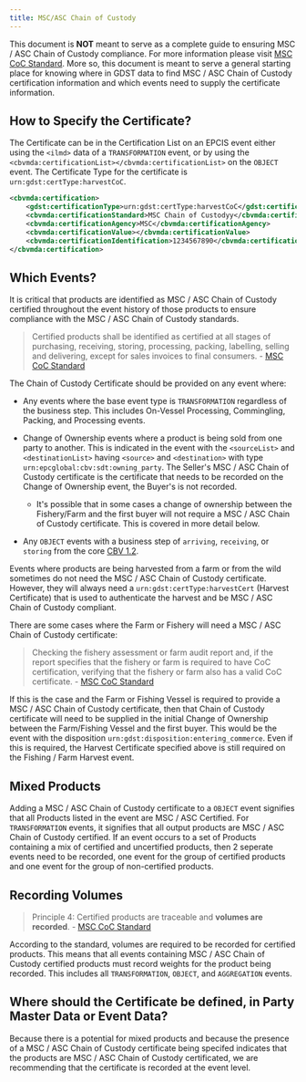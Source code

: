 ```yaml
---
title: MSC/ASC Chain of Custody
---
```


This document is **NOT** meant to serve as a complete guide to ensuring MSC / ASC Chain of Custody compliance. For more information please visit [MSC CoC Standard](https://www.msc.org/docs/default-source/default-document-library/for-business/program-documents/chain-of-custody-program-documents/msc-chain-of-custody-standard_default-version-v5-0.pdf?sfvrsn=b832b260_10). More so, this document is meant to serve a general starting place for knowing where in GDST data to find MSC / ASC Chain of Custody certification information and which events need to supply the certificate information.

## How to Specify the Certificate?
The Certificate can be in the Certification List on an EPCIS event either using the `<ilmd>` data of a `TRANSFORMATION` event, or by using the `<cbvmda:certificationList></cbvmda:certificationList>` on the `OBJECT` event. The Certificate Type for the certificate is `urn:gdst:certType:harvestCoC`.

```xml
<cbvmda:certification>
    <gdst:certificationType>urn:gdst:certType:harvestCoC</gdst:certificationType>
    <cbvmda:certificationStandard>MSC Chain of Custodyy</cbvmda:certificationStandard>
    <cbvmda:certificationAgency>MSC</cbvmda:certificationAgency>
    <cbvmda:certificationValue></cbvmda:certificationValue>
    <cbvmda:certificationIdentification>1234567890</cbvmda:certificationIdentification>
</cbvmda:certification>
```

## Which Events?

It is critical that products are identified as MSC / ASC Chain of Custody certified throughout the event history of those products to ensure compliance with the MSC / ASC Chain of Custody standards.

>Certified products shall be identified as certified at all stages of purchasing, receiving, storing, processing, packing, labelling, selling and delivering, except for sales invoices to final consumers. - [MSC CoC Standard](https://www.msc.org/docs/default-source/default-document-library/for-business/program-documents/chain-of-custody-program-documents/msc-chain-of-custody-standard_default-version-v5-0.pdf?sfvrsn=b832b260_10)

The Chain of Custody Certificate should be provided on any event where:

* Any events where the base event type is `TRANSFORMATION` regardless of the business step. This includes On-Vessel Processing, Commingling, Packing, and Processing events.

* Change of Ownership events where a product is being sold from one party to another. This is indicated in the event with the `<sourceList>` and `<destinationList>` having `<source>` and `<destination>` with type `urn:epcglobal:cbv:sdt:owning_party`. The Seller's MSC / ASC Chain of Custody certificate is the certificate that needs to be recorded on the Change of Ownership event, the Buyer's is not recorded.

    - It's possible that in some cases a change of ownership between the Fishery/Farm and the first buyer will not require a MSC / ASC Chain of Custody certificate. This is covered in more detail below.

* Any `OBJECT` events with a business step of `arriving`, `receiving`, or `storing` from the core [CBV 1.2](https://www.gs1.org/sites/default/files/docs/epc/CBV-Standard-1-2-2-r-2017-10-12.pdf).

Events where products are being harvested from a farm or from the wild sometimes do not need the MSC / ASC Chain of Custody certificate. However, they will always need a `urn:gdst:certType:harvestCert` (Harvest Certificate) that is used to authenticate the harvest and be MSC / ASC Chain of Custody compliant.

There are some cases where the Farm or Fishery will need a MSC / ASC Chain of Custody certificate:

> Checking the fishery assessment or farm audit report and, if the report specifies that the fishery or farm is required to have CoC certification, verifying that the fishery or farm also has a valid CoC certificate. - [MSC CoC Standard](https://www.msc.org/docs/default-source/default-document-library/for-business/program-documents/chain-of-custody-program-documents/msc-chain-of-custody-standard_default-version-v5-0.pdf?sfvrsn=b832b260_10)

If this is the case and the Farm or Fishing Vessel is required to provide a MSC / ASC Chain of Custody certificate, then that Chain of Custody certificate will need to be supplied in the initial Change of Ownership between the Farm/Fishing Vessel and the first buyer. This would be the event with the disposition `urn:gdst:disposition:entering_commerce`. Even if this is required, the Harvest Certificate specified above is still required on the Fishing / Farm Harvest event.

## Mixed Products
Adding a MSC / ASC Chain of Custody certificate to a `OBJECT` event signifies that all Products listed in the event are MSC / ASC Certified. For `TRANSFORMATION` events, it signifies that all output products are MSC / ASC Chain of Custody certified. If an event occurs to a set of Products containing a mix of certified and uncertified products, then 2 seperate events need to be recorded, one event for the group of certified products and one event for the group of non-certified products.

## Recording Volumes
> Principle 4: Certified products are traceable and **volumes are recorded**.  - [MSC CoC Standard](https://www.msc.org/docs/default-source/default-document-library/for-business/program-documents/chain-of-custody-program-documents/msc-chain-of-custody-standard_default-version-v5-0.pdf?sfvrsn=b832b260_10)

According to the standard, volumes are required to be recorded for certified products. This means that all events containing MSC / ASC Chain of Custody certified products must record weights for the product being recorded. This includes all `TRANSFORMATION`, `OBJECT`, and `AGGREGATION` events.

## Where should the Certificate be defined, in Party Master Data or Event Data?
Because there is a potential for mixed products and because the presence of a MSC / ASC Chain of Custody certificate being specifed indicates that the products are MSC / ASC Chain of Custody certificated, we are recommending that the certificate is recorded at the event level.